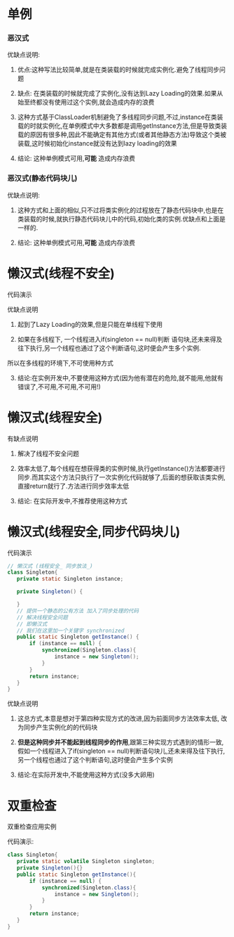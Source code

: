 # 单例

### 恶汉式


优缺点说明:
1. 优点:这种写法比较简单,就是在类装载的时候就完成实例化.避免了线程同步问题

2. 缺点: 在类装载的时候就完成了实例化,没有达到Lazy Loading的效果.如果从始至终都没有使用过这个实例,就会造成内存的浪费

3. 这种方式基于ClassLoader机制避免了多线程同步问题,不过,instance在类装载的时就实例化,在单例模式中大多数都是调用getInstance方法,但是导致类装载的原因有很多种,因此不能确定有其他方式(或者其他静态方法)导致这个类被装载,这时候初始化instance就没有达到lazy loading的效果

4. 结论: 这种单例模式可用,__可能__ 造成内存浪费



### 恶汉式(静态代码块儿)


优缺点说明:

1. 这种方式和上面的相似,只不过将类实例化的过程放在了静态代码块中,也是在类装载的时候,就执行静态代码块儿中的代码,初始化类的实例.优缺点和上面是一样的. 

2. 结论: 这种单例模式可用,__可能__ 造成内存浪费

 
 
 # 懒汉式(线程不安全)
 
 
 代码演示
 
 优缺点说明
 
 1. 起到了Lazy Loading的效果,但是只能在单线程下使用
 
 2. 如果在多线程下, 一个线程进入if(singleton == null)判断 语句块,还未来得及往下执行,另一个线程也通过了这个判断语句,这时便会产生多个实例.
 
 所以在多线程的环境下,不可使用种方式
 
 3. 结论:在实例开发中,不要使用这种方式(因为他有潜在的危险,就不能用,他就有错误了,不可用,不可用,不可用!)
 
 # 懒汉式(线程安全)
 有缺点说明
 
 1. 解决了线程不安全问题
 
 2. 效率太低了,每个线程在想获得类的实例时候,执行getInstance()方法都要进行同步.而其实这个方法只执行了一次实例化代码就够了,后面的想获取该类实例,直接return就行了.方法进行同步效率太低
 
 3. 结论: 在实际开发中,不推荐使用这种方式
 
 
 
 
 
 
 # 懒汉式(线程安全,同步代码块儿)
代码演示 

 ```java
// 懒汉式 (线程安全_ 同步放法_)
class Singleton{
    private static Singleton instance;

    private Singleton() {

    }
    // 提供一个静态的公有方法 加入了同步处理的代码
    // 解决线程安全问题
    // 即懒汉式
    // 我们在这里加一个关键字 synchronized
    public static Singleton getInstance() {
        if (instance == null) {
            synchronized(Singleton.class){
                instance = new Singleton();
            }
        }
        return instance;
    }
}

```
 
优缺点说明

1. 这总方式,本意是想对于第四种实现方式的改进,因为前面同步方法效率太低,
改为同步产生实例化的的代码块
2. __但是这种同步并不能起到线程同步的作用__,跟第三种实现方式遇到的情形一致,假如一个线程进入了if(singleton == null)判断语句块儿,还未来得及往下执行,另一个线程也通过了这个判断语句,这时便会产生多个实例

3. 结论:在实际开发中,不能使用这种方式(没多大卵用)

 
 
 # 双重检查
 
 双重检查应用实例
 
 代码演示:
 
 ```java
class Singleton{
    private static volatile Singleton singleton;
    private Singleton(){}
    public static Singleton getInstance(){
        if (instance == null) {
            synchronized(Singleton.class){
                instance = new Singleton();
            }
        }
        return instance;
    }
}
```
 